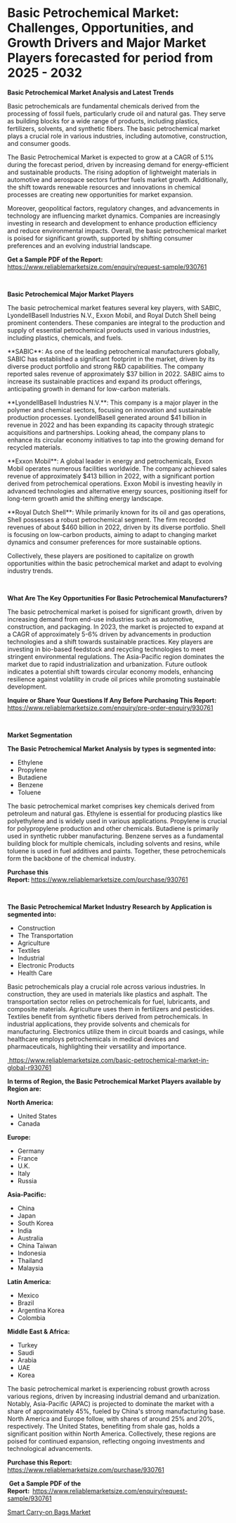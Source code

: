 <p><h1>Basic Petrochemical Market: Challenges, Opportunities, and Growth Drivers and Major Market Players forecasted for period from 2025 - 2032</h1></p><p><strong>Basic Petrochemical Market Analysis and Latest Trends</strong></p>
<p><p>Basic petrochemicals are fundamental chemicals derived from the processing of fossil fuels, particularly crude oil and natural gas. They serve as building blocks for a wide range of products, including plastics, fertilizers, solvents, and synthetic fibers. The basic petrochemical market plays a crucial role in various industries, including automotive, construction, and consumer goods.</p><p>The Basic Petrochemical Market is expected to grow at a CAGR of 5.1% during the forecast period, driven by increasing demand for energy-efficient and sustainable products. The rising adoption of lightweight materials in automotive and aerospace sectors further fuels market growth. Additionally, the shift towards renewable resources and innovations in chemical processes are creating new opportunities for market expansion. </p><p>Moreover, geopolitical factors, regulatory changes, and advancements in technology are influencing market dynamics. Companies are increasingly investing in research and development to enhance production efficiency and reduce environmental impacts. Overall, the basic petrochemical market is poised for significant growth, supported by shifting consumer preferences and an evolving industrial landscape.</p></p>
<p><strong>Get a Sample PDF of the Report:&nbsp;</strong> <a href="https://www.reliablemarketsize.com/enquiry/request-sample/930761?utm_campaign=3512&utm_medium=2&utm_source=Github&utm_content=ia&utm_term=21032025&utm_id=basic-petrochemical">https://www.reliablemarketsize.com/enquiry/request-sample/930761</a></p>
<p>&nbsp;</p>
<p><strong>Basic Petrochemical Major Market Players</strong></p>
<p><p>The basic petrochemical market features several key players, with SABIC, LyondellBasell Industries N.V., Exxon Mobil, and Royal Dutch Shell being prominent contenders. These companies are integral to the production and supply of essential petrochemical products used in various industries, including plastics, chemicals, and fuels.</p><p>**SABIC**: As one of the leading petrochemical manufacturers globally, SABIC has established a significant footprint in the market, driven by its diverse product portfolio and strong R&D capabilities. The company reported sales revenue of approximately $37 billion in 2022. SABIC aims to increase its sustainable practices and expand its product offerings, anticipating growth in demand for low-carbon materials.</p><p>**LyondellBasell Industries N.V.**: This company is a major player in the polymer and chemical sectors, focusing on innovation and sustainable production processes. LyondellBasell generated around $41 billion in revenue in 2022 and has been expanding its capacity through strategic acquisitions and partnerships. Looking ahead, the company plans to enhance its circular economy initiatives to tap into the growing demand for recycled materials.</p><p>**Exxon Mobil**: A global leader in energy and petrochemicals, Exxon Mobil operates numerous facilities worldwide. The company achieved sales revenue of approximately $413 billion in 2022, with a significant portion derived from petrochemical operations. Exxon Mobil is investing heavily in advanced technologies and alternative energy sources, positioning itself for long-term growth amid the shifting energy landscape.</p><p>**Royal Dutch Shell**: While primarily known for its oil and gas operations, Shell possesses a robust petrochemical segment. The firm recorded revenues of about $460 billion in 2022, driven by its diverse portfolio. Shell is focusing on low-carbon products, aiming to adapt to changing market dynamics and consumer preferences for more sustainable options.</p><p>Collectively, these players are positioned to capitalize on growth opportunities within the basic petrochemical market and adapt to evolving industry trends.</p></p>
<p>&nbsp;</p>
<p><strong>What Are The Key Opportunities For Basic Petrochemical Manufacturers?</strong></p>
<p><p>The basic petrochemical market is poised for significant growth, driven by increasing demand from end-use industries such as automotive, construction, and packaging. In 2023, the market is projected to expand at a CAGR of approximately 5-6% driven by advancements in production technologies and a shift towards sustainable practices. Key players are investing in bio-based feedstock and recycling technologies to meet stringent environmental regulations. The Asia-Pacific region dominates the market due to rapid industrialization and urbanization. Future outlook indicates a potential shift towards circular economy models, enhancing resilience against volatility in crude oil prices while promoting sustainable development.</p></p>
<p><strong>Inquire or Share Your Questions If Any Before Purchasing This Report:</strong> <a href="https://www.reliablemarketsize.com/enquiry/pre-order-enquiry/930761?utm_campaign=3512&utm_medium=2&utm_source=Github&utm_content=ia&utm_term=21032025&utm_id=basic-petrochemical">https://www.reliablemarketsize.com/enquiry/pre-order-enquiry/930761</a></p>
<p>&nbsp;</p>
<p><strong>Market Segmentation</strong></p>
<p><strong>The Basic Petrochemical Market Analysis by types is segmented into:</strong></p>
<p><ul><li>Ethylene</li><li>Propylene</li><li>Butadiene</li><li>Benzene</li><li>Toluene</li></ul></p>
<p><p>The basic petrochemical market comprises key chemicals derived from petroleum and natural gas. Ethylene is essential for producing plastics like polyethylene and is widely used in various applications. Propylene is crucial for polypropylene production and other chemicals. Butadiene is primarily used in synthetic rubber manufacturing. Benzene serves as a fundamental building block for multiple chemicals, including solvents and resins, while toluene is used in fuel additives and paints. Together, these petrochemicals form the backbone of the chemical industry.</p></p>
<p><strong>Purchase this Report:&nbsp;</strong><a href="https://www.reliablemarketsize.com/purchase/930761?utm_campaign=3512&utm_medium=2&utm_source=Github&utm_content=ia&utm_term=21032025&utm_id=basic-petrochemical">https://www.reliablemarketsize.com/purchase/930761</a></p>
<p>&nbsp;</p>
<p><strong>The Basic Petrochemical Market Industry Research by Application is segmented into:</strong></p>
<p><ul><li>Construction</li><li>The Transportation</li><li>Agriculture</li><li>Textiles</li><li>Industrial</li><li>Electronic Products</li><li>Health Care</li></ul></p>
<p><p>Basic petrochemicals play a crucial role across various industries. In construction, they are used in materials like plastics and asphalt. The transportation sector relies on petrochemicals for fuel, lubricants, and composite materials. Agriculture uses them in fertilizers and pesticides. Textiles benefit from synthetic fibers derived from petrochemicals. In industrial applications, they provide solvents and chemicals for manufacturing. Electronics utilize them in circuit boards and casings, while healthcare employs petrochemicals in medical devices and pharmaceuticals, highlighting their versatility and importance.</p></p>
<p><a href="https://www.reliablemarketsize.com/basic-petrochemical-market-in-global-r930761?utm_campaign=3512&utm_medium=2&utm_source=Github&utm_content=ia&utm_term=21032025&utm_id=basic-petrochemical">&nbsp;https://www.reliablemarketsize.com/basic-petrochemical-market-in-global-r930761</a></p>
<p><strong>In terms of Region, the Basic Petrochemical Market Players available by Region are:</strong></p>
<p>
    <p> <strong> North America: </strong>
        <ul>
            <li>United States</li>
            <li>Canada</li>
        </ul>
        </p> 
    <p> <strong> Europe: </strong>
        <ul>
            <li>Germany</li>
            <li>France</li>
            <li>U.K.</li>
            <li>Italy</li>
            <li>Russia</li>
        </ul>
        </p> 
    <p> <strong> Asia-Pacific: </strong>
        <ul>
            <li>China</li>
            <li>Japan</li>
            <li>South Korea</li>
            <li>India</li>
            <li>Australia</li>
            <li>China Taiwan</li>
            <li>Indonesia</li>
            <li>Thailand</li>
            <li>Malaysia</li>
        </ul>
        </p> 
    <p> <strong> Latin America: </strong>
        <ul>
            <li>Mexico</li>
            <li>Brazil</li>
            <li>Argentina Korea</li>
            <li>Colombia</li>
        </ul>
        </p> 
    <p> <strong> Middle East & Africa: </strong>
        <ul>
            <li>Turkey</li>
            <li>Saudi</li>
            <li>Arabia</li>
            <li>UAE</li>
            <li>Korea</li>
        </ul>
    </p>
    </p>
<p><p>The basic petrochemical market is experiencing robust growth across various regions, driven by increasing industrial demand and urbanization. Notably, Asia-Pacific (APAC) is projected to dominate the market with a share of approximately 45%, fueled by China's strong manufacturing base. North America and Europe follow, with shares of around 25% and 20%, respectively. The United States, benefiting from shale gas, holds a significant position within North America. Collectively, these regions are poised for continued expansion, reflecting ongoing investments and technological advancements.</p></p>
<p><strong>Purchase this Report: </strong><a href="https://www.reliablemarketsize.com/purchase/930761?utm_campaign=3512&utm_medium=2&utm_source=Github&utm_content=ia&utm_term=21032025&utm_id=basic-petrochemical">https://www.reliablemarketsize.com/purchase/930761</a></p>
<p>&nbsp;<strong>Get a Sample PDF of the Report:&nbsp;&nbsp;</strong><a href="https://www.reliablemarketsize.com/enquiry/request-sample/930761?utm_campaign=3512&utm_medium=2&utm_source=Github&utm_content=ia&utm_term=21032025&utm_id=basic-petrochemical">https://www.reliablemarketsize.com/enquiry/request-sample/930761</a></p>
<p><strong></strong></p>
<p><p><a href="https://github.com/naulasulakr0/Market-Research-Report-List-1/blob/main/smart-carry-on-bags-market.md?utm_campaign=3512&utm_medium=2&utm_source=Github&utm_content=ia&utm_term=21032025&utm_id=basic-petrochemical">Smart Carry-on Bags Market</a></p></p>